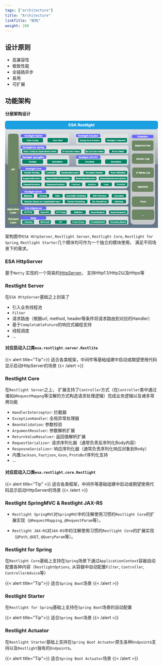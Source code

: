 ```yaml
---
tags: ["architecture"]
title: "Architecture"
linkTitle: "架构"
weight: 200
---
```


## 设计原则

- 高兼容性
- 极致性能
- 全链路异步
- 易用
- 可扩展

## 功能架构
**分层架构设计**

![Architecture](../../img/architecture.png)

架构图中`ESA HttpServer`, `Restlight Server`, `Restlight Core`, `Restlight for Spring`, `Restlight Starter`几个模块均可作为一个独立的模块使用， 满足不同场景下的需求。

### ESA HttpServer

基于`Netty` 实现的一个简易的[HttpServer](https://github.com/esastack/esa-httpserver)， 支持Http1.1/Http2以及Https等

### Restlight Server

在`ESA HttpServer`基础之上封装了

- 引入业务线程池
- `Filter`
- 请求路由（根据url, method, header等条件将请求路由到对应的Handler）
- 基于`CompletableFuture`的响应式编程支持
- 线程调度
- ...

#### 对应启动入口类`esa.restlight.server.Restlite`

{{< alert title="Tip">}}
适合各类框架，中间件等基础组建中启动或期望使用代码显示启动HttpServer的场景
{{< /alert >}}


### Restlight Core

在`Restlight Server`之上， 扩展支持了`Controller`方式（在`Controller`类中通过诸如`@RequestMappng`等注解的方式构造请求处理逻辑）完成业务逻辑以及诸多常用功能

- `HandlerInterceptor`: 拦截器
- `ExceptionHandler`: 全局异常处理器
- `BeanValidation`: 参数校验
- `ArgumentResolver`: 参数解析扩展
- `ReturnValueResolver`: 返回值解析扩展
- `RequestSerializer`: 请求序列化器（通常负责反序列化Body内容）
- `ResposneSerializer`: 响应序列化器（通常负责序列化响应对象到Body）
- 内置`Jackson`, `Fastjson`, `Gson`, `ProtoBuf`序列化支持
- ...

#### 对应启动入口类`esa.restlight.core.Restlight`

{{< alert title="Tip" >}}
适合各类框架，中间件等基础组建中启动或期望使用代码显示启动HttpServer的场景
{{< /alert >}}

### Restlight SpringMVC & Restlight JAX-RS

- `Restlight SpringMVC`对`SpringMVC`中的注解使用习惯的`Restlight Core`的扩展实现（`@RequestMapping`, `@RequestParam`等）。

- `Restlight JAX-RS`对`JAX-RS`中的注解使用习惯的`Restlight Core`的扩展实现（`@Path`, `@GET`, `@QueryParam`等）。

### Restlight for Spring

在`Restlight Core`基础上支持在`Spring`场景下通过`ApplicationContext`容器自动配置各种内容（`RestlightOptions`, 从容器中自动配置`Filter`, `Controller`, `ControllerAdvice`等）

{{< alert title="Tip">}}
适合`Spring Boot`场景
{{< /alert >}}

### Restlight Starter

在`Restlight for Spring`基础上支持在`Spring Boot`场景的自动配置

{{< alert title="Tip">}}
适合`Spring Boot`场景
{{< /alert >}}

### Restlight Actuator

在`Restlight Starter`基础上支持在`Spring Boot Actuator`原生各种`Endpoint`s支持以及`Restlight`独有的`Endpoint`s。

{{< alert title="Tip">}}
适合`Spring Boot Actuator`场景
{{< /alert >}}


